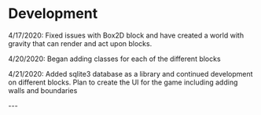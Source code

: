 # Development
<p>4/17/2020: Fixed issues with Box2D block and have created a world with gravity that can render and act upon blocks.</p>
<p> 4/20/2020: Began adding classes for each of the different blocks<p>
<p> 4/21/2020: Added sqlite3 database as a library and continued development on different blocks. Plan to create the UI 
for the game including adding walls and boundaries <p>
---
